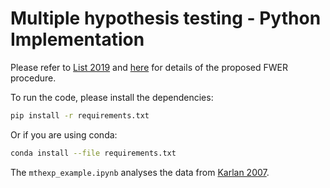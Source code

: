  # Multiple hypothesis testing - Python Implementation
 
Please refer to [List 2019][1] and [here][2] for details of the proposed FWER procedure.

To run the code, please install the dependencies:
```bash
pip install -r requirements.txt
```
Or if you are using conda:
```bash
conda install --file requirements.txt
```

The `mthexp_example.ipynb` analyses the data from [Karlan 2007][3].

[1]: https://link.springer.com/article/10.1007/s10683-018-09597-5
[2]: https://github.com/seidelj/mht
[3]: https://www.aeaweb.org/articles?id=10.1257/aer.97.5.1774
